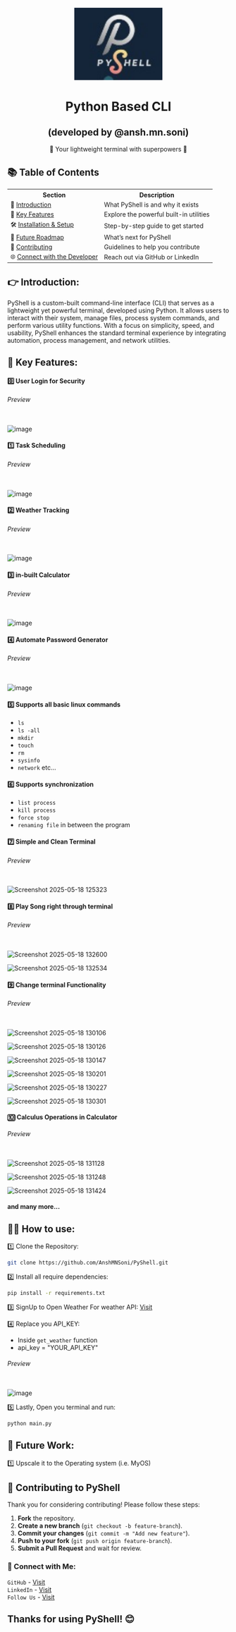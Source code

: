 <p align="center">
  <img src="logo.png" alt="PyShell Logo" width="200"/>
</p>
<h1 align="center">Python Based CLI</h1>
<h2 align="center">(developed by @ansh.mn.soni)</h2>
<p align="center">🔧 Your lightweight terminal with superpowers 🚀</p>

<h2>📚 Table of Contents</h2>

<div align="center">

<table>
  <tr>
    <th>Section</th>
    <th>Description</th>
  </tr>
  <tr>
    <td>🔰 <a href="#-introduction">Introduction</a></td>
    <td>What PyShell is and why it exists</td>
  </tr>
  <tr>
    <td>🌟 <a href="#-key-features">Key Features</a></td>
    <td>Explore the powerful built-in utilities</td>
  </tr>
  <tr>
    <td>🛠️ <a href="#-how-to-use">Installation & Setup</a></td>
    <td>Step-by-step guide to get started</td>
  </tr>
  <tr>
    <td>🔮 <a href="#-future-work">Future Roadmap</a></td>
    <td>What’s next for PyShell</td>
  </tr>
  <tr>
    <td>🤝 <a href="#-contributing-to-pyshell">Contributing</a></td>
    <td>Guidelines to help you contribute</td>
  </tr>
  <tr>
    <td>🌐 <a href="#-connect-with-me">Connect with the Developer</a></td>
    <td>Reach out via GitHub or LinkedIn</td>
  </tr>
</table>

</div>


## 👉 Introduction:
PyShell is a custom-built command-line interface (CLI) that serves as a lightweight yet powerful terminal, developed using Python. It allows users to interact with their system, manage files, process system commands, and perform various utility functions. With a focus on simplicity, speed, and usability, PyShell enhances the standard terminal experience by integrating automation, process management, and network utilities.

## 🔑 Key Features:

#### 0️⃣ User Login for Security
###### Preview </br></br>
![image](https://github.com/user-attachments/assets/d9dacb15-f89c-4fd1-a28c-ef0b8915c4f5)

#### 1️⃣ Task Scheduling
###### Preview </br></br>
![image](https://github.com/user-attachments/assets/d0cf8b40-52ca-47a4-a60c-26278e65bc69)

#### 2️⃣ Weather Tracking
###### Preview </br></br>
![image](https://github.com/user-attachments/assets/953cbd34-397b-45be-a274-4e0d2e584c4b)

#### 3️⃣ in-built Calculator
###### Preview </br></br>
![image](https://github.com/user-attachments/assets/f65045b0-9e4c-43e8-a46c-403344480542)

#### 4️⃣ Automate Password Generator
###### Preview </br></br>
![image](https://github.com/user-attachments/assets/0ad4ac81-66dc-495f-a897-2cb27f3997e0)

#### 5️⃣ Supports all basic linux commands
- `ls`
- `ls -all`
- `mkdir`
- `touch`
- `rm`
- `sysinfo`
- `network` etc...

#### 6️⃣ Supports synchronization
- `list process`
- `kill process`
- `force stop`
- `renaming file` in between the program

#### 7️⃣ Simple and Clean Terminal
###### Preview </br></br>
![Screenshot 2025-05-18 125323](https://github.com/user-attachments/assets/55692d28-4f35-4236-b9ac-c976e85d5891)

#### 8️⃣ Play Song right through terminal
###### Preview </br></br>
![Screenshot 2025-05-18 132600](https://github.com/user-attachments/assets/d254ab8b-da7f-4d78-b5c3-45233a9ffd96)

![Screenshot 2025-05-18 132534](https://github.com/user-attachments/assets/f1c38833-bed4-47ab-8b20-ce046474c1e0)

#### 9️⃣ Change terminal Functionality
###### Preview </br></br>
![Screenshot 2025-05-18 130106](https://github.com/user-attachments/assets/da67e659-b3ec-4a57-9cf9-a25558248b9c)

![Screenshot 2025-05-18 130126](https://github.com/user-attachments/assets/84487e3f-4d4e-43e2-9172-9bf1490dbdaf)

![Screenshot 2025-05-18 130147](https://github.com/user-attachments/assets/94dd78a3-b3e7-467e-9aa2-a480c494d053)

![Screenshot 2025-05-18 130201](https://github.com/user-attachments/assets/d59e18b1-c88b-44cf-badb-7eabd787aff7)

![Screenshot 2025-05-18 130227](https://github.com/user-attachments/assets/2fd1dda3-8e27-4ffc-b3a5-44dcd04765b3)

![Screenshot 2025-05-18 130301](https://github.com/user-attachments/assets/9fba52c3-b1a2-417e-9180-a5a1935cbb33)

#### 🔟 Calculus Operations in Calculator
###### Preview </br></br>
![Screenshot 2025-05-18 131128](https://github.com/user-attachments/assets/964a179f-0cf6-457a-b12e-b3c9021f9bf0)

![Screenshot 2025-05-18 131248](https://github.com/user-attachments/assets/2f6dcd75-5a90-4f9f-802b-b36fbbe6a25e)

![Screenshot 2025-05-18 131424](https://github.com/user-attachments/assets/a34d24c1-1a6b-4be2-88b8-1d1abd43f801)

#### and many more...

## 🧑‍💻 How to use:
1️⃣ Clone the Repository:</br>
```sh
git clone https://github.com/AnshMNSoni/PyShell.git
```

2️⃣ Install all require dependencies:</br>
```sh
pip install -r requirements.txt
```

3️⃣ SignUp to Open Weather For weather API: [Visit](https://openweathermap.org/)

4️⃣ Replace you API_KEY:
- Inside `get_weather` function
- api_key = "YOUR_API_KEY" </br>

###### Preview</br></br>
![image](https://github.com/user-attachments/assets/b6928f38-0319-48ba-aaaf-39d1f7b873e7)
</br>

5️⃣ Lastly, Open you terminal and run:</br>
```sh
python main.py
```

## 🔎 Future Work:
1️⃣ Upscale it to the Operating system (i.e. MyOS)

## 🤝 Contributing to PyShell

Thank you for considering contributing! Please follow these steps:

1. **Fork** the repository.
2. **Create a new branch** (`git checkout -b feature-branch`).
3. **Commit your changes** (`git commit -m "Add new feature"`).
4. **Push to your fork** (`git push origin feature-branch`).
5. **Submit a Pull Request** and wait for review.

### 🔗 Connect with Me:
`GitHub` - [Visit](https://github.com/AnshMNSoni) </br>
`LinkedIn` - [Visit](https://linkedin.com/in/anshsoni) </br>
`Follow Us` - [Visit](https://linkedin.com/company/py-shell)

## Thanks for using PyShell! 😊<br/>
